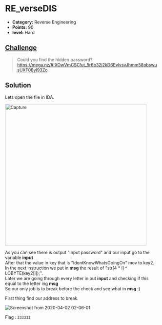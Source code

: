 # RE_verseDIS

* **Category:** Reverse Engineering
* **Points:** 90
* **level:** Hard


## [Challenge](https://ctflearn.com/challenge/188)

> Could you find the hidden password? 
>https://mega.nz/#!XOwVmCSC!ut_5r6b32j2kD6EvlvsvJhmm58pbswusUXF08yI93Zo


## Solution
Lets open the file in IDA.  

<img width="463" alt="Capture" src="https://user-images.githubusercontent.com/57364083/78185762-415f1480-7474-11ea-93aa-76c9ea7a223f.PNG">

As you can see there is output "Input password" and our input go to the variable **input**  
After that the value in key that is "IdontKnowWhatsGoingOn" mov to key2.  
In the next instruction we put in **msg** the result of "str[4 * i] ^ LOBYTE(key2[i]);".  
Later we are going through every letter in out **input** and checking if this equal to the letter ing **msg**  
So our only job is to break before the check and see what in **msg**  :)

First thing find our address to break.  

![Screenshot from 2020-04-02 02-06-01](https://user-images.githubusercontent.com/57364083/78186688-d1ea2480-7475-11ea-8f45-ac22eb5495bb.png)



 
Flag : ```333333```

